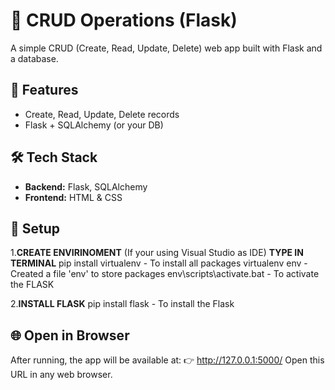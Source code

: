# 📝 CRUD Operations (Flask)

A simple CRUD (Create, Read, Update, Delete) web app built with Flask and a database.

## 🚀 Features
- Create, Read, Update, Delete records
- Flask + SQLAlchemy (or your DB)

## 🛠 Tech Stack
- **Backend:** Flask, SQLAlchemy
- **Frontend:** HTML & CSS

## 📂 Setup
1.**CREATE ENVIRINOMENT** (If your using Visual Studio as IDE) 
**TYPE IN TERMINAL**
pip install virtualenv     - To install all packages
virtualenv env             - Created a file 'env' to store packages
env\scripts\activate.bat   - To activate the FLASK

2.**INSTALL FLASK**
pip install flask          - To install the Flask
## 🌐 Open in Browser

After running, the app will be available at: 
👉 http://127.0.0.1:5000/
Open this URL in any web browser.
